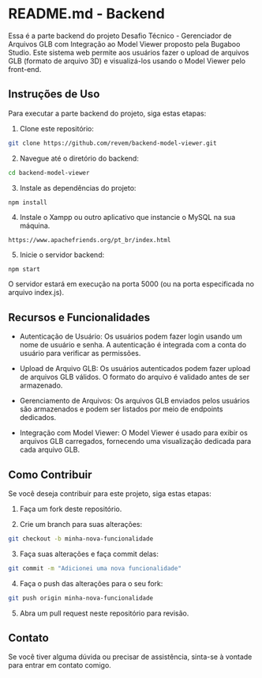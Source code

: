 # README.md - Backend
Essa é  a parte backend do projeto Desafio Técnico - Gerenciador de Arquivos GLB com Integração ao Model Viewer proposto pela Bugaboo Studio. Este sistema web permite aos usuários fazer o upload de arquivos GLB (formato de arquivo 3D) e visualizá-los usando o Model Viewer pelo front-end.

## Instruções de Uso
Para executar a parte backend do projeto, siga estas etapas:

1. Clone este repositório:
```bash
git clone https://github.com/revem/backend-model-viewer.git
```
2. Navegue até o diretório do backend:
```bash
cd backend-model-viewer
```
3. Instale as dependências do projeto:

```bash
npm install
```

4. Instale o Xampp ou outro aplicativo que instancie o MySQL na sua máquina.
```
https://www.apachefriends.org/pt_br/index.html
```

5. Inicie o servidor backend:
```
npm start
```
O servidor estará em execução na porta 5000 (ou na porta especificada no arquivo index.js).

## Recursos e Funcionalidades
- Autenticação de Usuário: Os usuários podem fazer login usando um nome de usuário e senha. A autenticação é integrada com a conta do usuário para verificar as permissões.

- Upload de Arquivo GLB: Os usuários autenticados podem fazer upload de arquivos GLB válidos. O formato do arquivo é validado antes de ser armazenado.

- Gerenciamento de Arquivos: Os arquivos GLB enviados pelos usuários são armazenados e podem ser listados por meio de endpoints dedicados.

- Integração com Model Viewer: O Model Viewer é usado para exibir os arquivos GLB carregados, fornecendo uma visualização dedicada para cada arquivo GLB.

## Como Contribuir
Se você deseja contribuir para este projeto, siga estas etapas:

1. Faça um fork deste repositório.

2. Crie um branch para suas alterações:
```bash
git checkout -b minha-nova-funcionalidade
```
3. Faça suas alterações e faça commit delas:
```bash
git commit -m "Adicionei uma nova funcionalidade"
```
4. Faça o push das alterações para o seu fork:
```bash
git push origin minha-nova-funcionalidade
```
5. Abra um pull request neste repositório para revisão.

## Contato
Se você tiver alguma dúvida ou precisar de assistência, sinta-se à vontade para entrar em contato comigo.